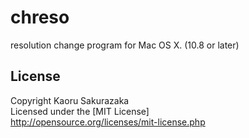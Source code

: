 chreso
======
resolution change program for Mac OS X. (10.8 or later)

License
------
Copyright Kaoru Sakurazaka  
Licensed under the [MIT License]  
http://opensource.org/licenses/mit-license.php
